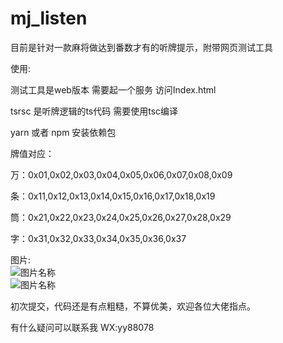 # mj_listen
目前是针对一款麻将做达到番数才有的听牌提示，附带网页测试工具

使用:

测试工具是web版本 需要起一个服务 访问Index.html

tsrsc 是听牌逻辑的ts代码 需要使用tsc编译

yarn 或者 npm 安装依赖包


牌值对应：

万：0x01,0x02,0x03,0x04,0x05,0x06,0x07,0x08,0x09

条：0x11,0x12,0x13,0x14,0x15,0x16,0x17,0x18,0x19

筒：0x21,0x22,0x23,0x24,0x25,0x26,0x27,0x28,0x29

字：0x31,0x32,0x33,0x34,0x35,0x36,0x37

图片:  
![图片名称](https://images.gitee.com/uploads/images/2019/0813/144330_2304f68f_5138898.png "1.png")  
![图片名称](https://images.gitee.com/uploads/images/2019/0813/144339_2379241a_5138898.png "2.png")  

初次提交，代码还是有点粗糙，不算优美，欢迎各位大佬指点。

有什么疑问可以联系我 WX:yy88078
